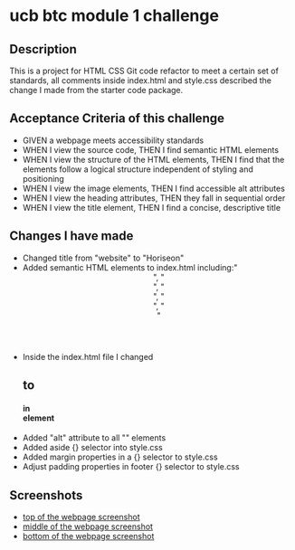 # ucb btc module 1 challenge

## Description

This is a project for HTML CSS Git code refactor to meet a certain set of standards, all comments inside index.html and style.css described the change I made from the starter code package.  


## Acceptance Criteria of this challenge

- GIVEN a webpage meets accessibility standards
- WHEN I view the source code, THEN I find semantic HTML elements
- WHEN I view the structure of the HTML elements, THEN I find that the elements follow a logical structure independent of styling and positioning
- WHEN I view the image elements, THEN I find accessible alt attributes
- WHEN I view the heading attributes, THEN they fall in sequential order
- WHEN I view the title element, THEN I find a concise, descriptive title


## Changes I have made

- Changed title from "website" to "Horiseon"
- Added semantic HTML elements to index.html including:" <header>", "<nav>", "<section>", "<aside>", "<footer>"
- Inside the index.html file I changed <h2> to <h4> in <footer> element
- Added "alt" attribute to all "<img>" elements
- Added aside {} selector into style.css
- Added margin properties in a {} selector to style.css
- Adjust padding properties in footer {} selector to style.css



## Screenshots

- [top of the webpage screenshot](assets/images/top.png)
- [middle of the webpage screenshot](assets/images/middle.png)
- [bottom of the webpage screenshot](assets/images/bottom.png)
